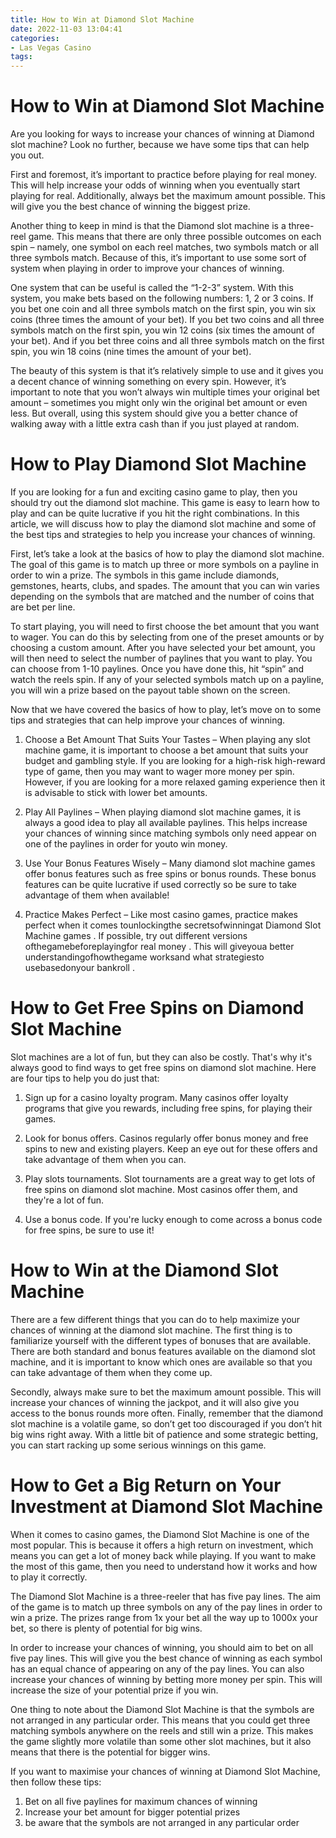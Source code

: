 ```yaml
---
title: How to Win at Diamond Slot Machine 
date: 2022-11-03 13:04:41
categories:
- Las Vegas Casino
tags:
---
```



#  How to Win at Diamond Slot Machine 

Are you looking for ways to increase your chances of winning at Diamond slot machine? Look no further, because we have some tips that can help you out.

First and foremost, it’s important to practice before playing for real money. This will help increase your odds of winning when you eventually start playing for real. Additionally, always bet the maximum amount possible. This will give you the best chance of winning the biggest prize.

Another thing to keep in mind is that the Diamond slot machine is a three-reel game. This means that there are only three possible outcomes on each spin – namely, one symbol on each reel matches, two symbols match or all three symbols match. Because of this, it’s important to use some sort of system when playing in order to improve your chances of winning.

One system that can be useful is called the “1-2-3” system. With this system, you make bets based on the following numbers: 1, 2 or 3 coins. If you bet one coin and all three symbols match on the first spin, you win six coins (three times the amount of your bet). If you bet two coins and all three symbols match on the first spin, you win 12 coins (six times the amount of your bet). And if you bet three coins and all three symbols match on the first spin, you win 18 coins (nine times the amount of your bet).

The beauty of this system is that it’s relatively simple to use and it gives you a decent chance of winning something on every spin. However, it’s important to note that you won’t always win multiple times your original bet amount – sometimes you might only win the original bet amount or even less. But overall, using this system should give you a better chance of walking away with a little extra cash than if you just played at random.

#  How to Play Diamond Slot Machine 

If you are looking for a fun and exciting casino game to play, then you should try out the diamond slot machine. This game is easy to learn how to play and can be quite lucrative if you hit the right combinations. In this article, we will discuss how to play the diamond slot machine and some of the best tips and strategies to help you increase your chances of winning.

First, let’s take a look at the basics of how to play the diamond slot machine. The goal of this game is to match up three or more symbols on a payline in order to win a prize. The symbols in this game include diamonds, gemstones, hearts, clubs, and spades. The amount that you can win varies depending on the symbols that are matched and the number of coins that are bet per line.

To start playing, you will need to first choose the bet amount that you want to wager. You can do this by selecting from one of the preset amounts or by choosing a custom amount. After you have selected your bet amount, you will then need to select the number of paylines that you want to play. You can choose from 1-10 paylines. Once you have done this, hit “spin” and watch the reels spin. If any of your selected symbols match up on a payline, you will win a prize based on the payout table shown on the screen.

Now that we have covered the basics of how to play, let’s move on to some tips and strategies that can help improve your chances of winning.

1) Choose a Bet Amount That Suits Your Tastes – When playing any slot machine game, it is important to choose a bet amount that suits your budget and gambling style. If you are looking for a high-risk high-reward type of game, then you may want to wager more money per spin. However, if you are looking for a more relaxed gaming experience then it is advisable to stick with lower bet amounts.

2) Play All Paylines – When playing diamond slot machine games, it is always a good idea to play all available paylines. This helps increase your chances of winning since matching symbols only need appear on one of the paylines in order for youto win money.

3) Use Your Bonus Features Wisely – Many diamond slot machine games offer bonus features such as free spins or bonus rounds. These bonus features can be quite lucrative if used correctly so be sure to take advantage of them when available!

4) Practice Makes Perfect – Like most casino games, practice makes perfect when it comes tounlockingthe secretsofwinningat Diamond Slot Machine games . If possible, try out different versions ofthegamebeforeplayingfor real money . This will giveyoua better understandingofhowthegame worksand what strategiesto usebasedonyour bankroll .

#  How to Get Free Spins on Diamond Slot Machine 
Slot machines are a lot of fun, but they can also be costly. That's why it's always good to find ways to get free spins on diamond slot machine. Here are four tips to help you do just that:

1. Sign up for a casino loyalty program. Many casinos offer loyalty programs that give you rewards, including free spins, for playing their games.

2. Look for bonus offers. Casinos regularly offer bonus money and free spins to new and existing players. Keep an eye out for these offers and take advantage of them when you can.

3. Play slots tournaments. Slot tournaments are a great way to get lots of free spins on diamond slot machine. Most casinos offer them, and they're a lot of fun.

4. Use a bonus code. If you're lucky enough to come across a bonus code for free spins, be sure to use it!

#  How to Win at the Diamond Slot Machine 

There are a few different things that you can do to help maximize your chances of winning at the diamond slot machine. The first thing is to familiarize yourself with the different types of bonuses that are available. There are both standard and bonus features available on the diamond slot machine, and it is important to know which ones are available so that you can take advantage of them when they come up.

Secondly, always make sure to bet the maximum amount possible. This will increase your chances of winning the jackpot, and it will also give you access to the bonus rounds more often. Finally, remember that the diamond slot machine is a volatile game, so don’t get too discouraged if you don’t hit big wins right away. With a little bit of patience and some strategic betting, you can start racking up some serious winnings on this game.

#  How to Get a Big Return on Your Investment at Diamond Slot Machine

When it comes to casino games, the Diamond Slot Machine is one of the most popular. This is because it offers a high return on investment, which means you can get a lot of money back while playing. If you want to make the most of this game, then you need to understand how it works and how to play it correctly.

The Diamond Slot Machine is a three-reeler that has five pay lines. The aim of the game is to match up three symbols on any of the pay lines in order to win a prize. The prizes range from 1x your bet all the way up to 1000x your bet, so there is plenty of potential for big wins.

In order to increase your chances of winning, you should aim to bet on all five pay lines. This will give you the best chance of winning as each symbol has an equal chance of appearing on any of the pay lines. You can also increase your chances of winning by betting more money per spin. This will increase the size of your potential prize if you win.

One thing to note about the Diamond Slot Machine is that the symbols are not arranged in any particular order. This means that you could get three matching symbols anywhere on the reels and still win a prize. This makes the game slightly more volatile than some other slot machines, but it also means that there is the potential for bigger wins.

If you want to maximise your chances of winning at Diamond Slot Machine, then follow these tips:

1) Bet on all five paylines for maximum chances of winning
 2) Increase your bet amount for bigger potential prizes
 3) be aware that the symbols are not arranged in any particular order